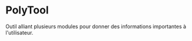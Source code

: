 # PolyTool
Outil alliant plusieurs modules pour donner des informations importantes à l'utilisateur.
